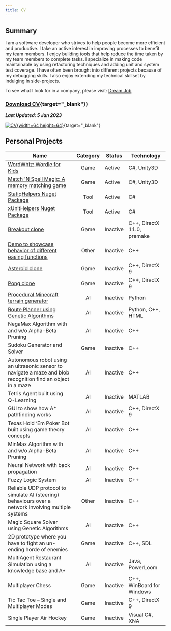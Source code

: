 ```yaml
---
title: CV
---
```


## Summary

I am a software developer who strives to help people become more efficient and productive. I take an active interest in improving processes to benefit my team members. I enjoy building tools that help reduce the time taken by my team members to complete tasks. I specialize in making code maintainable by using refactoring techniques and adding unit and system test coverage. I have often been brought into different projects because of my debugging skills. I also enjoy extending my technical skillset by indulging in side-projects.

To see what I look for in a company, please visit: [Dream Job](/blog/dream-job/)

### [Download CV](assets/downloads/CV_Ankur_Sheel.pdf){target="\_blank"})

**_Last Updated: 5 Jan 2023_**

[![CV](/assets/images/pdficon_large.png){width=64 height=64}](assets/downloads/CV_Ankur_Sheel.pdf){target="\_blank"}

## Personal Projects

| Name                                                                                                         | Category | Status   | Technology                 |
|--------------------------------------------------------------------------------------------------------------|:--------:|----------|----------------------------|
| [WordWhiz: Wordle for Kids](./personal-projects/word-whiz)                                                   |   Game   | Active   | C#, Unity3D                |
| [Match 'N Spell Magic: A memory matching game](./personal-projects/match-spell-magic)                        |   Game   | Active   | C#, Unity3D                |
| [StatiqHelpers Nuget Package](./personal-projects/statiqhelpers)                                             |   Tool   | Active   | C#                         |
| [xUnitHelpers Nuget Package](./personal-projects/xunithelpers)                                               |   Tool   | Active   | C#                         |
| [Breakout clone](/blog/breakout-clone-v1-0)                                                                  |   Game   | Inactive | C++, DirectX 11.0, premake |
| [Demo to showcase behavior of different easing functions](./personal-projects/easing-function-demo)          |  Other   | Inactive | C++                        |
| [Asteroid clone](/blog/postmortem-asteroids)                                                                 |   Game   | Inactive | C++, DirectX 9             |
| [Pong clone](/blog/postmortem-mpong)                                                                         |   Game   | Inactive | C++, DirectX 9             |
| [Procedural Minecraft terrain generator](./personal-projects/procedural-minecraft-terrain-generator)         |    AI    | Inactive | Python                     |
| [Route Planner using Genetic Algorithms](./personal-projects/route-planner-travelling-salesman-problem)      |    AI    | Inactive | Python, C++, HTML          |
| NegaMax Algorithm with and w/o Alpha-Beta Pruning                                                            |    AI    | Inactive | C++                        |
| Sudoku Generator and Solver                                                                                  |   Game   | Inactive | C++                        |
| Autonomous robot using an ultrasonic sensor to navigate a maze and blob recognition find an object in a maze |    AI    | Inactive | C++                        |
| Tetris Agent built using Q-Learning                                                                          |    AI    | Inactive | MATLAB                     |
| GUI to show how A* pathfinding works                                                                         |    AI    | Inactive | C++, DirectX 9             |
| Texas Hold ‘Em Poker Bot built using game theory concepts                                                    |    AI    | Inactive | C++                        |
| MinMax Algorithm with and w/o Alpha-Beta Pruning                                                             |    AI    | Inactive | C++                        |
| Neural Network with back propagation                                                                         |    AI    | Inactive | C++                        |
| Fuzzy Logic System                                                                                           |    AI    | Inactive | C++                        |
| Reliable UDP protocol to simulate AI (steering) behaviours over a network involving multiple systems         |  Other   | Inactive | C++                        |
| Magic Square Solver using Genetic Algorithms                                                                 |    AI    | Inactive | C++                        |
| 2D prototype where you have to fight an un-ending horde of enemies                                           |   Game   | Inactive | C++, SDL                   |
| MultiAgent Restaurant Simulation using a knowledge base and  A*                                              |    AI    | Inactive | Java, PowerLoom            |
| Multiplayer Chess                                                                                            |   Game   | Inactive | C++, WinBoard for Windows  |
| Tic Tac Toe – Single and Multiplayer Modes                                                                   |   Game   | Inactive | C++, DirectX 9             |
| Single Player Air Hockey                                                                                     |   Game   | Inactive | Visual C#, XNA             |
